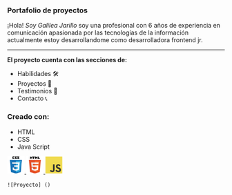 ### Portafolio de proyectos
¡Hola! *Soy Galilea Jarillo* soy una profesional con 6 años de experiencia en comunicación apasionada por las tecnologías de la información actualmente estoy desarrollandome como desarrolladora frontend jr.

____________________

**El proyecto cuenta con las secciones de:**

- Habilidades 🛠️
- Proyectos 🎯
- Testimonios 💬
- Contacto 📞

### Creado con:

- HTML
- CSS
- Java Script

<a href="https://www.w3schools.com/css/" target="_blank"> <img src="https://raw.githubusercontent.com/devicons/devicon/master/icons/css3/css3-original-wordmark.svg" alt="css3" width="40" height="40"/> </a>
    <a href="https://www.w3.org/html/" target="_blank"> <img src="https://raw.githubusercontent.com/devicons/devicon/master/icons/html5/html5-original-wordmark.svg" alt="html5" width="40" height="40"/> </a>
    <a href="https://developer.mozilla.org/en-US/docs/Web/JavaScript" target="_blank"> <img src="https://raw.githubusercontent.com/devicons/devicon/master/icons/javascript/javascript-original.svg" alt="javascript" width="40" height="40"/> </a>
    
    ![Proyecto] ()

